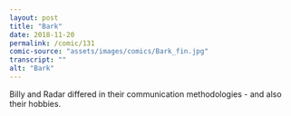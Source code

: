 ```yaml
---
layout: post
title: "Bark"
date: 2018-11-20
permalink: /comic/131
comic-source: "assets/images/comics/Bark_fin.jpg"
transcript: ""
alt: "Bark"
---
```


Billy and Radar differed in their communication methodologies - and also their hobbies.
